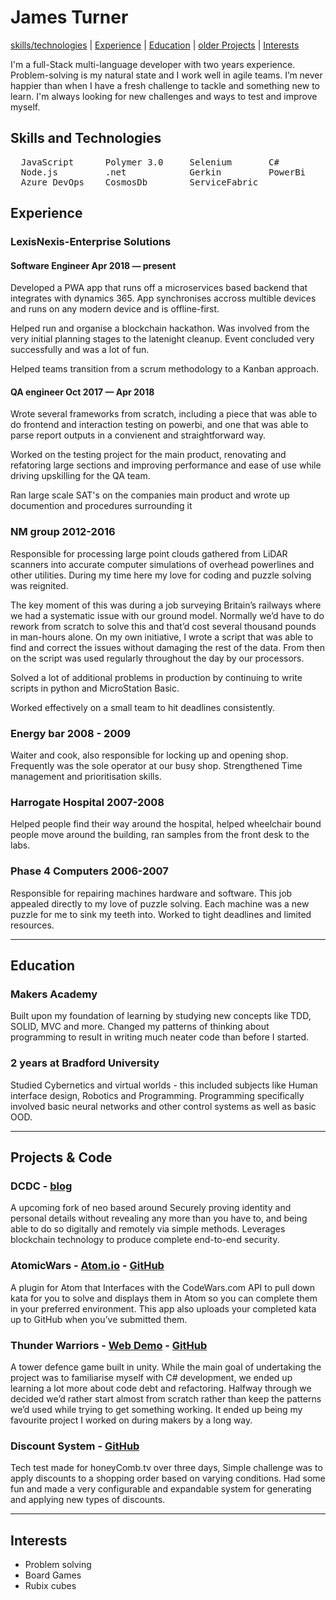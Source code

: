 # James Turner
[skills/technologies](#skills) | [Experience](#experience) | [Education](#education) | [older Projects](#projects) | [Interests](#interests)

I'm a full-Stack multi-language developer with two years experience. Problem-solving is my natural state and I work well in agile teams. I’m never happier than when I have a fresh challenge to tackle and something new to learn. I'm always looking for new challenges and ways to test and improve myself.

## <a name="skills">Skills and Technologies</a>
<pre>
  JavaScript      Polymer 3.0     Selenium       C#              TDD/BDD         Ruby-on-rails   CouchDb         
  Node.js         .net            Gerkin         PowerBi         CouchDb         BlockChain      Python
  Azure DevOps    CosmosDb        ServiceFabric 
</pre>

## <a name="experience">Experience</a> 
### LexisNexis-Enterprise Solutions
#### Software Engineer Apr 2018 — present
Developed a PWA app that runs off a microservices based backend that integrates with dynamics 365. App synchronises accross multible devices and runs on any modern device and is offline-first.

Helped run and organise a blockchain hackathon. Was involved from the very initial planning stages to the latenight cleanup. Event concluded very successfully and was a lot of fun.

Helped teams transition from a scrum methodology to a Kanban approach.
#### QA engineer Oct 2017 — Apr 2018 
Wrote several frameworks from scratch, including a piece that was able to do frontend and interaction testing on powerbi, and one that was able to parse report outputs in a convienent and straightforward way.

Worked on the testing project for the main product, renovating and refatoring large sections and improving performance and ease of use while driving upskilling for the QA team. 

Ran large scale SAT's on the companies main product and wrote up documention and procedures surrounding it

### NM group 2012-2016 

Responsible for processing large point clouds gathered from LiDAR scanners into accurate computer simulations of overhead powerlines and other utilities. During my time here my love for coding and puzzle solving was reignited. 

The key moment of this was during a job surveying Britain’s railways where we had a systematic issue with our ground model. Normally we’d have to do rework from scratch to solve this and that’d cost several thousand pounds in man-hours alone. On my own initiative, I wrote a script that was able to find and correct the issues without damaging the rest of the data. From then on the script was used regularly throughout the day by our processors. 

Solved a lot of additional problems in production by continuing to write scripts in python and MicroStation Basic.

Worked effectively on a small team to hit deadlines consistently.

### Energy bar 2008 - 2009 

Waiter and cook, also responsible for locking up and opening shop. Frequently was the sole operator at our busy shop. Strengthened Time management and prioritisation skills.  

### Harrogate Hospital 2007-2008 

Helped people find their way around the hospital, helped wheelchair bound people move around the building, ran samples from the front desk to the labs. 

### Phase 4 Computers 2006-2007 

Responsible for repairing machines hardware and software. This job appealed directly to my love of puzzle solving. Each machine was a new puzzle for me to sink my teeth into. Worked to tight deadlines and limited resources.

***
## <a name="Education">Education</a>

### Makers Academy

Built upon my foundation of learning by studying new concepts like TDD, SOLID, MVC and more. Changed my patterns of thinking about programming to result in writing much neater code than before I started.

### 2 years at Bradford University

Studied Cybernetics and virtual worlds - this included subjects like Human interface design, Robotics and Programming. Programming specifically involved basic neural networks and other control systems as well as basic OOD.

***

## <a name="projects">Projects & Code</a>

### DCDC - [blog](https://blog.dcdc.io/)
A upcoming fork of neo based around Securely proving identity and personal details without revealing any more than you have to, and being able to do so digitally and remotely via simple methods. Leverages blockchain technology to produce complete end-to-end security.
### AtomicWars - [Atom.io](https://atom.io/packages/atomic-wars) - [GitHub](https://github.com/JamesTurnerGit/Atomic-Wars)
A plugin for Atom that Interfaces with the CodeWars.com API to pull down kata for you to solve and displays them in Atom so you can complete them in your preferred environment. This app also uploads your completed kata up to GitHub when you’ve submitted them.
### Thunder Warriors - [Web Demo](http://thunder-warriors.herokuapp.com/) - [GitHub](https://github.com/treborb/thunder-warriors)
A tower defence game built in unity. While the main goal of undertaking the project was to familiarise myself with C# development, we ended up learning a lot more about code debt and refactoring. Halfway through we decided we’d rather start almost from scratch rather than keep the patterns we’d used while trying to get something working. It ended up being my favourite project I worked on during makers by a long way.
### Discount System - [GitHub](https://github.com/JamesTurnerGit/HoneyCombTechTest)
Tech test made for honeyComb.tv over three days, Simple challenge was to apply discounts to a shopping order based on varying conditions. Had some fun and made a very configurable and expandable system for generating and applying new types of discounts.

***

## <a name="interests">Interests</a>
* Problem solving
* Board Games
* Rubix cubes
